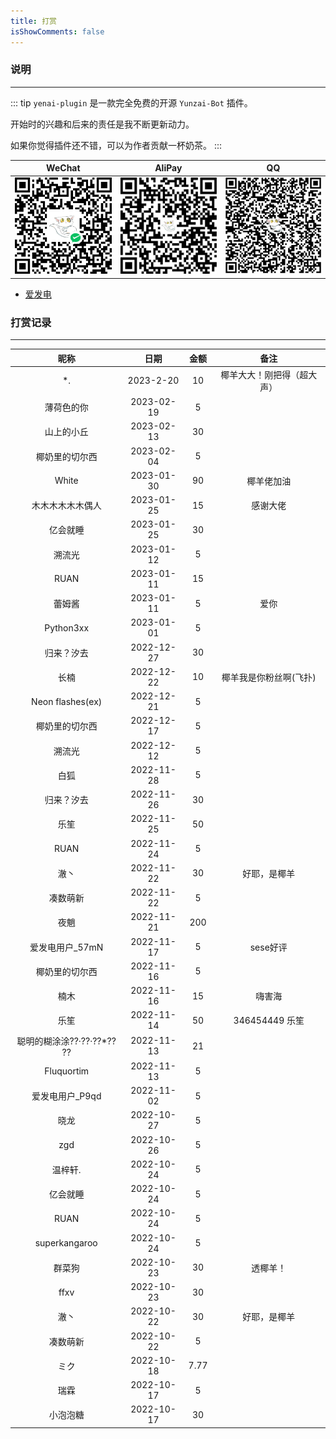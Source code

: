 ```yaml
---
title: 打赏
isShowComments: false
---
```


### 说明

<hr />

::: tip
`yenai-plugin` 是一款完全免费的开源 `Yunzai-Bot` 插件。

开始时的兴趣和后来的责任是我不断更新动力。

如果你觉得插件还不错，可以为作者贡献一杯奶茶。
:::

| WeChat                                                               | AliPay                                                               | QQ                                                               |
| -------------------------------------------------------------------- | -------------------------------------------------------------------- | ---------------------------------------------------------------- |
| <img style="width: 160px" src="/sponsor-qrcode/qrcode-wechat.png" /> | <img style="width: 160px" src="/sponsor-qrcode/qrcode-alipay.png" /> | <img style="width: 160px" src="/sponsor-qrcode/qrcode-qq.png" /> |

- [爱发电](https://afdian.net/a/yeyang52)
### 打赏记录

<hr/>

|            昵称            |    日期    | 金额  |          备注          |
| :------------------------: | :--------: | :---: | :--------------------: |
|            *.              | 2023-2-20 |   10   |椰羊大大！刚把得（超大声）|
|         薄荷色的你         | 2023-02-19 |   5   |                        |
|         山上的小丘         | 2023-02-13 |  30   |                        |
|       椰奶里的切尔西       | 2023-02-04 |   5   |                        |
|           White            | 2023-01-30 |  90   |       椰羊佬加油       |
|      木木木木木木偶人      | 2023-01-25 |  15   |        感谢大佬        |
|          亿会就睡          | 2023-01-25 |  30   |                        |
|           溯流光           | 2023-01-12 |   5   |                        |
|            RUAN            | 2023-01-11 |  15   |                        |
|           蕾姆酱           | 2023-01-11 |   5   |          爱你          |
|         Python3xx          | 2023-01-01 |   5   |                        |
|         归来？汐去         | 2022-12-27 |  30   |                        |
|            长楠            | 2022-12-22 |  10   | 椰羊我是你粉丝啊(飞扑) |
|      Neon flashes(ex)      | 2022-12-21 |   5   |                        |
|       椰奶里的切尔西       | 2022-12-17 |   5   |                        |
|           溯流光           | 2022-12-12 |   5   |                        |
|            白狐            | 2022-11-28 |   5   |                        |
|         归来？汐去         | 2022-11-26 |  30   |                        |
|            乐笙            | 2022-11-25 |  50   |                        |
|            RUAN            | 2022-11-24 |   5   |                        |
|            澈丶            | 2022-11-22 |  30   |      好耶，是椰羊      |
|          凑数萌新          | 2022-11-22 |   5   |                        |
|            夜魈            | 2022-11-21 |  200  |                        |
|      爱发电用户_57mN       | 2022-11-17 |   5   |        sese好评        |
|       椰奶里的切尔西       | 2022-11-16 |   5   |                        |
|            楠木            | 2022-11-16 |  15   |         嗨害海         |
|            乐笙            | 2022-11-14 |  50   |     346454449 乐笙     |
| 聪明的糊涂涂??·??·??*?? ?? | 2022-11-13 |  21   |                        |
|         Fluquortim         | 2022-11-13 |   5   |                        |
|      爱发电用户_P9qd       | 2022-11-02 |   5   |                        |
|            晓龙            | 2022-10-27 |   5   |                        |
|            zgd             | 2022-10-26 |   5   |                        |
|          温梓轩.           | 2022-10-24 |   5   |                        |
|          亿会就睡          | 2022-10-24 |   5   |                        |
|            RUAN            | 2022-10-24 |   5   |                        |
|       superkangaroo        | 2022-10-24 |   5   |                        |
|           群菜狗           | 2022-10-23 |  30   |        透椰羊！        |
|            ffxv            | 2022-10-23 |  30   |                        |
|            澈丶            | 2022-10-22 |  30   |      好耶，是椰羊      |
|          凑数萌新          | 2022-10-22 |   5   |                        |
|            ミク            | 2022-10-18 | 7.77  |                        |
|            瑞霖            | 2022-10-17 |   5   |                        |
|          小泡泡糖          | 2022-10-17 |  30   |                        |


